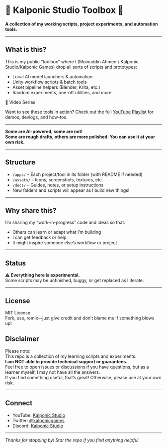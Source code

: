 # 🧰 Kalponic Studio Toolbox 🧰

**A collection of my working scripts, project experiments, and automation tools.**

---

## What is this?

This is my public “toolbox” where I (Moinuddin Ahmed / Kalponic Studio/Kalponic Games) drop all sorts of scripts and prototypes:
- Local AI model launchers & automation
- Unity workflow scripts & batch tools
- Asset pipeline helpers (Blender, Krita, etc.)
- Random experiments, one-off utilities, and more

🎥 Video Series

Want to see these tools in action?
Check out the full [YouTube Playlist](https://www.youtube.com/watch?v=A_a7Gbjomi0&list=PLaTHVltQr1eMOgCdw5K5Fn13gIJJQOrgR&pp=gAQB) for demos, devlogs, and how-tos.

---

**Some are AI-powered, some are not!  
Some are rough drafts, others are more polished. You can use it at your own risk.**

---

## Structure

- `/apps/` – Each project/tool in its folder (with README if needed)
- `/assets/` – Icons, screenshots, textures, etc.
- `/docs/` – Guides, notes, or setup instructions
- New folders and scripts will appear as I build new things!

---

## Why share this?

I’m sharing my “work-in-progress” code and ideas so that:
- Others can learn or adapt what I’m building
- I can get feedback or help
- It might inspire someone else’s workflow or project

---

## Status

⚠️ **Everything here is experimental.**  
Some scripts may be unfinished, buggy, or get replaced as I iterate.

---

## License

MIT License.  
Fork, use, remix—just give credit and don’t blame me if something blows up!

## Disclaimer

Please note:  
This repo is a collection of my learning scripts and experiments.  
**I am NOT able to provide technical support or guarantees.**  
Feel free to open issues or discussions if you have questions, but as a learner myself, I may not have all the answers.  
If you find something useful, that’s great! Otherwise, please use at your own risk.



---

## Connect

- YouTube: [Kalponic Studio](https://youtube.com/@kalponic_studio)
- Twitter: [@kalponicgames](https://twitter.com/kalponicgames)
- Discord: [Kalponic Studio](discord.gg/TpJ6wDp7P8)

---

*Thanks for stopping by! Star the repo if you find anything helpful.*


